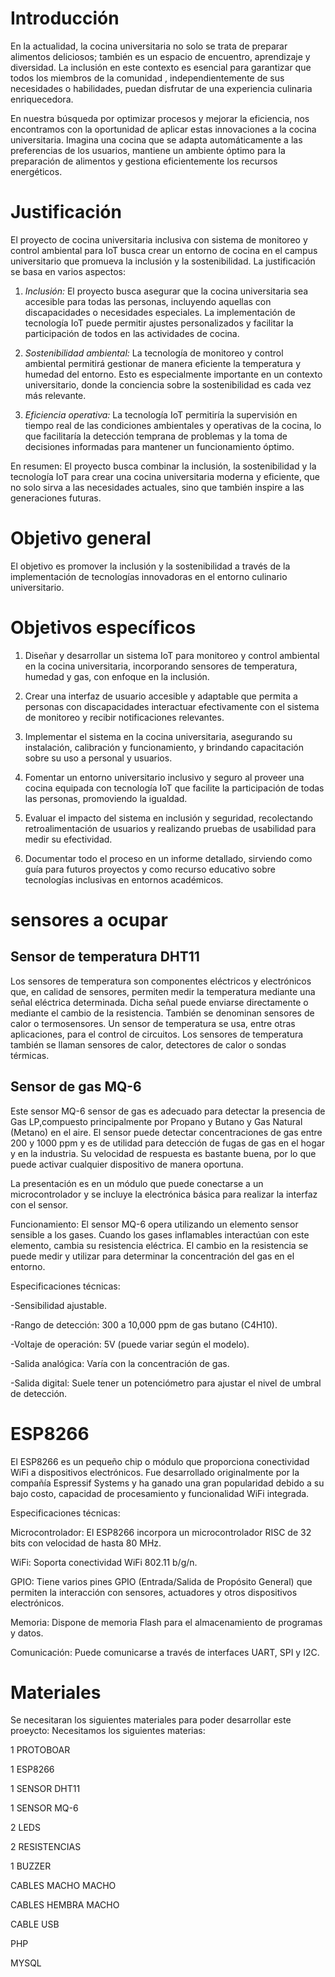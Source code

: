 

# Introducción

En la actualidad, la cocina universitaria no solo se trata de preparar alimentos deliciosos; también es un espacio de encuentro, aprendizaje y diversidad. La inclusión en este contexto es esencial para garantizar que todos 
los miembros de la comunidad , independientemente de sus necesidades o habilidades, puedan disfrutar de una experiencia culinaria enriquecedora.

En nuestra búsqueda por optimizar procesos y mejorar la eficiencia, nos encontramos con la oportunidad de aplicar estas innovaciones a la cocina universitaria. Imagina una cocina que se adapta automáticamente a las preferencias de los usuarios, mantiene un ambiente óptimo para la preparación de alimentos y gestiona eficientemente los recursos energéticos.

# Justificación
El proyecto de cocina universitaria inclusiva con sistema de monitoreo y control ambiental para IoT busca crear
un entorno de cocina en el campus universitario que promueva la inclusión y la sostenibilidad. 
La justificación se basa en varios aspectos:


1. *Inclusión:* El proyecto busca asegurar que la cocina universitaria sea accesible para todas las personas,
incluyendo aquellas con discapacidades o necesidades especiales. La implementación de tecnología IoT puede
permitir ajustes personalizados y facilitar la participación de todos en las actividades de cocina.

2. *Sostenibilidad ambiental:* La tecnología de monitoreo y control ambiental permitirá gestionar de manera
eficiente la temperatura y humedad del entorno. Esto es especialmente importante en un contexto universitario,
donde la conciencia sobre la sostenibilidad es cada vez más relevante.

3. *Eficiencia operativa:* La tecnología IoT permitiría la supervisión en tiempo real de las condiciones ambientales 
y operativas de la cocina, lo que facilitaría la detección temprana de problemas y la toma de decisiones informadas 
para mantener un funcionamiento óptimo.

En resumen:
El proyecto busca combinar la inclusión, la sostenibilidad y la tecnología IoT para crear una cocina universitaria 
moderna y eficiente, que no solo sirva a las necesidades actuales, sino que también inspire a las generaciones futuras.

# Objetivo general 


El objetivo es promover la inclusión y la sostenibilidad a través de la implementación de tecnologías innovadoras en el entorno culinario universitario.

  # Objetivos específicos



1. Diseñar y desarrollar un sistema IoT para monitoreo y control ambiental en la cocina universitaria, incorporando sensores de temperatura, humedad y gas, con enfoque en la inclusión.
 

2. Crear una interfaz de usuario accesible y adaptable que permita a personas con discapacidades interactuar efectivamente con el sistema de monitoreo y recibir notificaciones relevantes.
 

3. Implementar el sistema en la cocina universitaria, asegurando su instalación, calibración y funcionamiento, y brindando capacitación sobre su uso a personal y usuarios.
 

4. Fomentar un entorno universitario inclusivo y seguro al proveer una cocina equipada con tecnología IoT que facilite la participación de todas las personas, promoviendo la igualdad.
 

5. Evaluar el impacto del sistema en inclusión y seguridad, recolectando retroalimentación de usuarios y realizando pruebas de usabilidad para medir su efectividad.
 

6. Documentar todo el proceso en un informe detallado, sirviendo como guía para futuros proyectos y como recurso educativo sobre tecnologías inclusivas en entornos académicos.

# sensores a  ocupar 

## Sensor de temperatura DHT11

Los sensores de temperatura son componentes eléctricos y electrónicos que, en calidad de sensores, permiten medir la temperatura mediante una señal eléctrica determinada. Dicha señal puede enviarse directamente o mediante el cambio de la resistencia. También se denominan sensores de calor o termosensores. Un sensor de temperatura se usa, entre otras aplicaciones, para el control de circuitos. Los sensores de temperatura también se llaman sensores de calor, detectores de calor o sondas térmicas.

## Sensor de gas MQ-6  

Este  sensor MQ-6 sensor de gas es adecuado para detectar la presencia de Gas LP,compuesto principalmente por Propano y Butano y Gas Natural (Metano) en el aire. El sensor puede detectar concentraciones de gas entre 200 y 1000 ppm y es de utilidad para detección de fugas de gas en el hogar y en la industria. Su velocidad de respuesta es bastante buena, por lo que puede activar cualquier dispositivo de manera oportuna.

La presentación es en un módulo que puede conectarse a un microcontrolador y se incluye la electrónica básica para realizar la interfaz con el sensor.

Funcionamiento: El sensor MQ-6 opera utilizando un elemento sensor sensible a los gases. Cuando los gases inflamables interactúan con este elemento, cambia su resistencia eléctrica. El cambio en la resistencia se puede medir y utilizar para determinar la concentración del gas en el entorno.

Especificaciones técnicas:

-Sensibilidad ajustable.

-Rango de detección: 300 a 10,000 ppm de gas butano (C4H10).

-Voltaje de operación: 5V (puede variar según el modelo).

-Salida analógica: Varía con la concentración de gas.

-Salida digital: Suele tener un potenciómetro para ajustar el nivel de umbral de detección.

# ESP8266

El ESP8266 es un pequeño chip o módulo que proporciona conectividad WiFi a dispositivos electrónicos. Fue desarrollado originalmente por la compañía Espressif Systems y ha ganado una gran popularidad debido a su bajo costo, capacidad de procesamiento y funcionalidad WiFi integrada.

Especificaciones técnicas:

Microcontrolador: El ESP8266 incorpora un microcontrolador RISC de 32 bits con velocidad de hasta 80 MHz.

WiFi: Soporta conectividad WiFi 802.11 b/g/n.

GPIO: Tiene varios pines GPIO (Entrada/Salida de Propósito General) que permiten la interacción con sensores, actuadores y otros dispositivos electrónicos.

Memoria: Dispone de memoria Flash para el almacenamiento de programas y datos.

Comunicación: Puede comunicarse a través de interfaces UART, SPI y I2C.

# Materiales 

Se necesitaran los siguientes materiales para poder desarrollar este proeycto:
Necesitamos los siguientes materias:

1 PROTOBOAR

1  ESP8266 

1 SENSOR DHT11

1 SENSOR MQ-6

2 LEDS

2 RESISTENCIAS

1 BUZZER 

CABLES MACHO MACHO 

CABLES HEMBRA MACHO

CABLE USB

PHP

MYSQL
